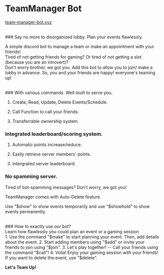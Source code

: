 # TeamManager Bot

<a href="team-manager-bot.xyz">team-manager-bot.xyz</a>

<br>
### Say no more to disorganized lobby. Plan your events flawlessly.

A simple discord bot to manage a team or make an appointment with your friends!
<br>
Tired of not getting friends for gaming?
Or tired of not getting a slot (because you are an introvert)?
<br>
Don't worry brother, we got you. 
Add this bot to allow you to join/ make a lobby in advance.
So, you and your friends are happy! everyone's teaming up!
<br>

<br>
### With various commands. Well-built to serve you.

1. Create, Read, Update, Delete Events/Schedule.

2. Call Function to call your friends.

3. Transferrable ownership system.

### Integrated leaderboard/scoring system.

1. Automatic points increase/reduce.

2. Easily retrieve server members' points.

3. Intergrated server leaderboard.

### No spamming server.

Tired of bot-spamming messages? Don't worry, we got you!

TeamManager comes with Auto-Delete feature.

Use "$show" to show events temporarily and use "$showhold" to show events permanently.
<br>

<br>
### How to exactly use our bot?
<br>
Learn how flawlessly you could plan an event or a gaming session
<br>
1. Use the command "$make" to start planning your event. Then, add details about the event.
2. Start adding members using "$add" or invite your friends to join using "$join".
3. Let's play together! -- Call your friends using the command "$call"!
4. Voila! Enjoy your gaming session with your friends! If you want to delete the event, use "$delete".

**Let's Team Up!**






